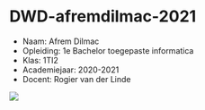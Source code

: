 # DWD-afremdilmac-2021

* Naam: Afrem Dilmac
* Opleiding: 1e Bachelor toegepaste informatica
* Klas: 1TI2
* Academiejaar: 2020-2021
* Docent: Rogier van der Linde

<img src="https://i.ibb.co/Ph50zPH/55k9-S0f-O-400x400.png">